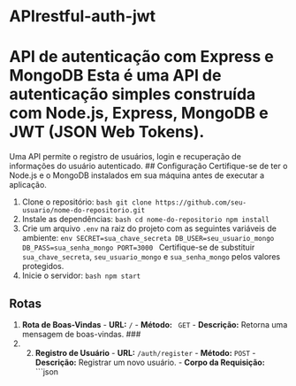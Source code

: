 # APIrestful-auth-jwt

# API de autenticação com Express e MongoDB Esta é uma API de autenticação simples construída com Node.js, Express, MongoDB e JWT (JSON Web Tokens).   
Uma API permite o registro de usuários, login e recuperação de informações do usuário autenticado.  ## Configuração Certifique-se de ter o Node.js e o MongoDB instalados em sua máquina antes de executar a aplicação.    
1. Clone o repositório: ```bash git clone https://github.com/seu-usuario/nome-do-repositorio.git ```  
2. Instale as dependências: ```bash cd nome-do-repositorio npm install ```  
3. Crie um arquivo `.env` na raiz do projeto com as seguintes variáveis ​​de ambiente: ```env SECRET=sua_chave_secreta DB_USER=seu_usuario_mongo DB_PASS=sua_senha_mongo PORT=3000 ``` Certifique-se de substituir ` sua_chave_secreta`, `seu_usuario_mongo` e `sua_senha_mongo` pelos valores protegidos.  
4. Inicie o servidor: ```bash npm start ```  
## Rotas ###  
1. **Rota de Boas-Vindas** - **URL:** `/` - **Método:** ` GET` - **Descrição:** Retorna uma mensagem de boas-vindas. ###  
2. 2. **Registro de Usuário** - **URL:** `/auth/register` - **Método:** `POST` - **Descrição:** Registrar um novo usuário. - **Corpo da Requisição:** ```json




